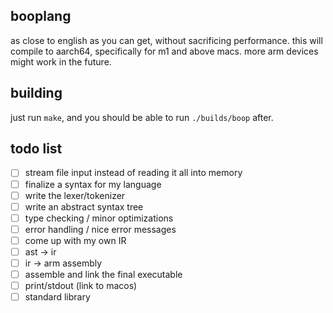 ## booplang

as close to english as you can get, without sacrificing performance. this will compile to aarch64, specifically for m1 and above macs. more arm devices might work in the future. 


## building
just run `make`, and you should be able to run `./builds/boop` after. 


## todo list
- [ ] stream file input instead of reading it all into memory
- [ ] finalize a syntax for my language
- [ ] write the lexer/tokenizer
- [ ] write an abstract syntax tree
- [ ] type checking / minor optimizations
- [ ] error handling / nice error messages
- [ ] come up with my own IR
- [ ] ast -> ir
- [ ] ir -> arm assembly
- [ ] assemble and link the final executable
- [ ] print/stdout (link to macos)
- [ ] standard library
